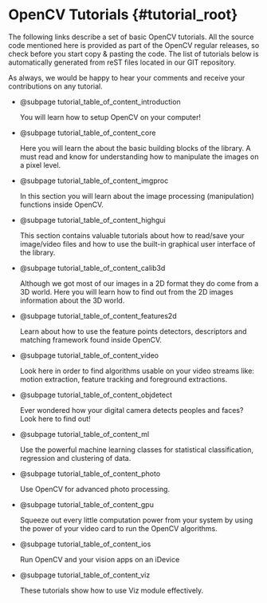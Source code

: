 OpenCV Tutorials {#tutorial_root}
================

The following links describe a set of basic OpenCV tutorials. All the source code mentioned here is
provided as part of the OpenCV regular releases, so check before you start copy & pasting the code.
The list of tutorials below is automatically generated from reST files located in our GIT
repository.

As always, we would be happy to hear your comments and receive your contributions on any tutorial.

-   @subpage tutorial_table_of_content_introduction

    You will learn how to setup OpenCV on your computer!

-   @subpage tutorial_table_of_content_core

    Here you will learn
    the about the basic building blocks of the library. A must read and know for understanding how
    to manipulate the images on a pixel level.

-   @subpage tutorial_table_of_content_imgproc

    In this section
    you will learn about the image processing (manipulation) functions inside OpenCV.

-   @subpage tutorial_table_of_content_highgui

    This section
    contains valuable tutorials about how to read/save your image/video files and how to use the
    built-in graphical user interface of the library.

-   @subpage tutorial_table_of_content_calib3d

    Although we got
    most of our images in a 2D format they do come from a 3D world. Here you will learn how to find
    out from the 2D images information about the 3D world.

-   @subpage tutorial_table_of_content_features2d

    Learn about how
    to use the feature points detectors, descriptors and matching framework found inside OpenCV.

-   @subpage tutorial_table_of_content_video

    Look here in order
    to find algorithms usable on your video streams like: motion extraction, feature tracking and
    foreground extractions.

-   @subpage tutorial_table_of_content_objdetect

    Ever wondered
    how your digital camera detects peoples and faces? Look here to find out!

-   @subpage tutorial_table_of_content_ml

    Use the powerful
    machine learning classes for statistical classification, regression and clustering of data.

-   @subpage tutorial_table_of_content_photo

    Use OpenCV for
    advanced photo processing.

-   @subpage tutorial_table_of_content_gpu

    Squeeze out every
    little computation power from your system by using the power of your video card to run the
    OpenCV algorithms.

-   @subpage tutorial_table_of_content_ios

    Run OpenCV and your vision apps on an iDevice

-   @subpage tutorial_table_of_content_viz

    These tutorials show how to use Viz module effectively.
